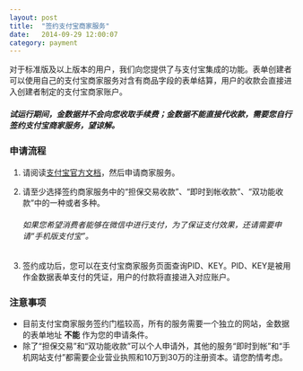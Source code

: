 ```yaml
---
layout: post
title:  "签约支付宝商家服务"
date:   2014-09-29 12:00:07
category: payment
---
```


对于标准版及以上版本的用户，我们向您提供了与支付宝集成的功能。表单创建者可以使用自己的支付宝商家服务对含有商品字段的表单结算，用户的收款会直接进入创建者制定的支付宝商家账户。

##### 试运行期间，金数据并不会向您收取手续费；金数据不能直接代收款，需要您自行签约支付宝商家服务，望谅解。

### 申请流程

1. 请阅读[支付宝官方文档](https://b.alipay.com/order/help/helpIndex.htm)，然后申请商家服务。

2. 请至少选择签约商家服务中的“担保交易收款”、“即时到帐收款”、“双功能收款”中的一种或者多种。
	###### 如果您希望消费者能够在微信中进行支付，为了保证支付效果，还请需要申请“手机版支付宝”。

3. 签约成功后，您可以在支付宝商家服务页面查询PID、KEY。PID、KEY是被用作金数据表单支付的凭证，用户的付款将直接进入对应账户。

### 注意事项

* 目前支付宝商家服务签约门槛较高，所有的服务需要一个独立的网站，金数据的表单地址 **不能** 作为您的申请条件。
* 除了“担保交易”和“双功能收款”可以个人申请外，其他的服务“即时到帐”和“手机网站支付”都需要企业营业执照和10万到30万的注册资本。请您酌情考虑。
